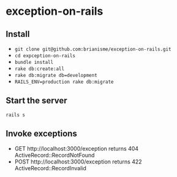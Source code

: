 # exception-on-rails

Install
-----------
- `git clone git@github.com:brianisme/exception-on-rails.git`
- `cd expception-on-rails`
- `bundle install`
- `rake db:create:all`
- `rake db:migrate db=development`
- `RAILS_ENV=production rake db:migrate`

Start the server
-----------
`rails s`

Invoke exceptions
-----------
- GET http://localhost:3000/exception returns 404 ActiveRecord::RecordNotFound
- POST http://localhost:3000/exception returns 422 ActiveRecord::RecordInvalid
